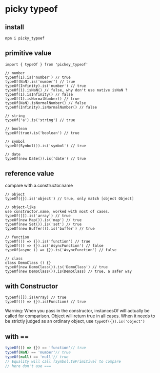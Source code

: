 # picky typeof

## install
```
npm i picky_typoef
```

## primitive value

```javascirpt
import { typeOf } from 'pickey_typeof'

// number
typeOf(1).is('number') // true
typeOf(NaN).is('number') // true
typeOf(Infinity).is('number') // true
typeOf(1).isNaN() // false, why don't use native isNaN ?
typeOf(1).isInfinity() // false
typeOf(1).isNormalNumber() // true
typeOf(NaN).isNormalNumber() // false
typeOf(Infinity).isNormalNumber() // false

// string
typeOf('a').is('string') // true

// boolean
typeOf(true).is('boolean') // true

// symbol
typeOf(Symbol()).is('symbol') // true

// date
typeOf(new Date()).is('date') // true
```

## reference value
compare with a.constructor.name

```javascirpt
// object
typeOf({}).is('object') // true, only match [object Object]
 
// object-like
use constructor.name, worked with most of cases.
typeOf([]).is('array') // true
typeOf(new Map()).is('map') // true
typeOf(new Set()).is('set') // true
typeOf(new Buffer()).is('buffer') // true

// function
typeOf(() => {}).is('function') // true
typeOf(() => {}).is('AsyncFunction') // false
typeOf(async () => {}).is('AsyncFunction') // false

// class
class DemoClass () {}
typeOf(new DemoClass()).is('DemoClass') // true
typeOf(new DemoClass()).is(DemoClass) // true, a safer way
```

##  with Constructor 

```javascirpt
typeOf([]).is(Array) // true
typeOf(() => {}).is(Function) // true
```
Warning: When you pass in the constructor, instancesOf will actually be called for comparison. Object will return true in all cases. When it needs to be strictly judged as an 
ordinary object, use `typeOf({}).is('object')`

## with ==
```js
typeOf(() => {}) == 'function'// true
typeOf(NaN) == 'number'// true
typeOf(null) == 'null'// true
// Equality will call [Symbol.toPrimitive] to compare
// here don't use === 
```
